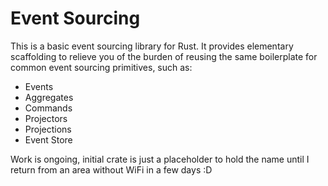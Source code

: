 # Event Sourcing
This is a basic event sourcing library for Rust. It provides elementary scaffolding to relieve you of the burden of reusing the same boilerplate for common event sourcing primitives, such as:

* Events
* Aggregates
* Commands
* Projectors
* Projections
* Event Store

Work is ongoing, initial crate is just a placeholder to hold the name until I return from an area without WiFi in a few days :D